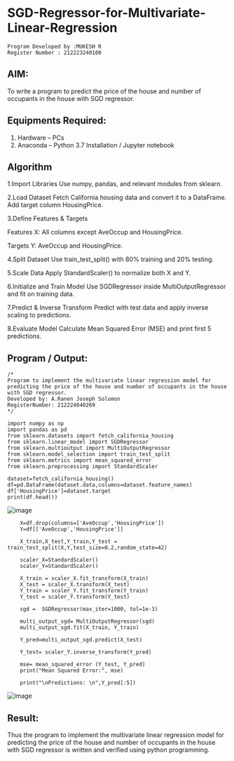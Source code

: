 # SGD-Regressor-for-Multivariate-Linear-Regression

```
Program Developed by :MUKESH R
Register Number : 212223240100
```

## AIM:
To write a program to predict the price of the house and number of occupants in the house with SGD regressor.

## Equipments Required:
1. Hardware – PCs
2. Anaconda – Python 3.7 Installation / Jupyter notebook

## Algorithm
1.Import Libraries
Use numpy, pandas, and relevant modules from sklearn.

2.Load Dataset
Fetch California housing data and convert it to a DataFrame. Add target column HousingPrice.

3.Define Features & Targets

Features X: All columns except AveOccup and HousingPrice.

Targets Y: AveOccup and HousingPrice.

4.Split Dataset
Use train_test_split() with 80% training and 20% testing.

5.Scale Data
Apply StandardScaler() to normalize both X and Y.

6.Initialize and Train Model
Use SGDRegressor inside MultiOutputRegressor and fit on training data.

7.Predict & Inverse Transform
Predict with test data and apply inverse scaling to predictions.

8.Evaluate Model
Calculate Mean Squared Error (MSE) and print first 5 predictions.

## Program / Output:
```
/*
Program to implement the multivariate linear regression model for predicting the price of the house and number of occupants in the house with SGD regressor.
Developed by: A.Ranen Joseph Solomon
RegisterNumber: 212224040269
*/
```
    import numpy as np
    import pandas as pd
    from sklearn.datasets import fetch_california_housing
    from sklearn.linear_model import SGDRegressor
    from sklearn.multioutput import MultiOutputRegressor
    from sklearn.model_selection import train_test_split
    from sklearn.metrics import mean_squared_error
    from sklearn.preprocessing import StandardScaler

    dataset=fetch_california_housing()
    df=pd.DataFrame(dataset.data,columns=dataset.feature_names)
    df['HousingPrice']=dataset.target
    print(df.head())
![image](https://github.com/user-attachments/assets/93f4ad4a-3e96-444d-9b57-e2bcb2263fd5)
```
    X=df.drop(columns=['AveOccup','HousingPrice'])
    Y=df[['AveOccup','HousingPrice']]

    X_train,X_test,Y_train,Y_test = train_test_split(X,Y,test_size=0.2,random_state=42)

    scaler_X=StandardScaler()
    scaler_Y=StandardScaler()

    X_train = scaler_X.fit_transform(X_train) 
    X_test = scaler_X.transform(X_test) 
    Y_train = scaler_Y.fit_transform(Y_train) 
    Y_test = scaler_Y.transform(Y_test)
```
```
    sgd =  SGDRegressor(max_iter=1000, tol=1e-3) 

    multi_output_sgd= MultiOutputRegressor(sgd) 
    multi_output_sgd.fit(X_train, Y_train) 

    Y_pred=multi_output_sgd.predict(X_test) 

    Y_test= scaler_Y.inverse_transform(Y_pred)  
 
    mse= mean_squared_error (Y_test, Y_pred) 
    print("Mean Squared Error:", mse) 

    print("\nPredictions: \n",Y_pred[:5])
```
![image](https://github.com/user-attachments/assets/eb23df19-5ac3-42cc-bc4b-c194d1939fa6)

## Result:
Thus the program to implement the multivariate linear regression model for predicting the price of the house and number of occupants in the house with SGD regressor is written and verified using python programming.

